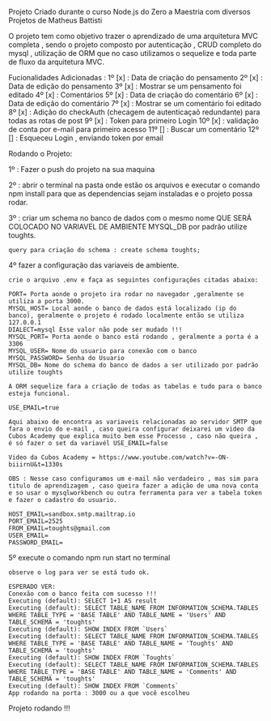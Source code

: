 Projeto Criado durante o curso Node.js do Zero a Maestria com diversos Projetos de Matheus Battisti

O projeto tem como objetivo trazer o aprendizado de uma arquitetura MVC completa , sendo o projeto composto por autenticação , CRUD completo do mysql , utilização de ORM que no caso utilizamos o sequelize e toda parte de fluxo da arquitetura MVC.

Fucionalidades Adicionadas :
    1º  [x] : Data de criação do pensamento
    2º  [x] : Data de edição do pensamento
    3º  [x] : Mostrar se um pensamento foi editado
    4º  [x] : Comentários
    5º  [x] : Data de criação do comentário
    6º  [x] : Data de edição do comentário
    7º  [x] : Mostrar se um comentário foi editado
    8º  [x] : Adição do checkAuth (checagem de autenticaçaõ redundante) para todas as rotas de post
    9º  [x] : Token para primeiro Login
    10º [x] : validação de conta por e-mail para primeiro acesso
    11º [] : Buscar um comentário
    12º [] : Esqueceu Login , enviando token por email


Rodando o Projeto:

1º : Fazer o push do projeto na sua maquina

2º : abrir o terminal na pasta onde estão os arquivos e executar o comando npm install para que as dependencias sejam instaladas e o projeto possa rodar.

3º : criar um schema no banco de dados com o mesmo nome QUE SERÁ COLOCADO NO VARIAVEL DE AMBIENTE MYSQL_DB  por padrão utilize toughts.

    query para criação do schema : create schema toughts;

4º fazer a configuração das variaveis de ambiente.

    crie o arquivo .env e faça as seguintes configurações citadas abaixo:

    PORT= Porta aonde o projeto ira rodar no navegador ,geralmente se utiliza a porta 3000.
    MYSQL_HOST= Local aonde o banco de dados está localizado (ip do banco), geralmente o projeto é rodado localmente então se utiliza 127.0.0.1
    DIALECT=mysql Esse valor não pode ser mudado !!!
    MYSQL_PORT= Porta aonde o banco está rodando , geralmente a porta é a 3306
    MYSQL_USER= Nome do usuario para conexão com o banco
    MYSQL_PASSWORD= Senha do Usuario 
    MYSQL_DB= Nome do schema do banco de dados a ser utilizado por padrão utilize toughts 

    A ORM sequelize fara a criação de todas as tabelas e tudo para o banco esteja funcional.

    USE_EMAIL=true

    Aqui abaixo de encontra as variaveis relacionadas ao servidor SMTP que fara o envio do e-mail , caso queira configurar deixarei um video da Cubos Academy que explica muito bem esse Processo , caso não queira , é só fazer o set da variavél USE_EMAIL=false 

    Video da Cubos Academy = https://www.youtube.com/watch?v=-ON-biiirnU&t=1330s

    OBS : Nesse caso configuramos um e-mail não verdadeiro , mas sim para titulo de aprendizagem , caso queira fazer a adição de uma nova conta e so usar o mysqlworkbench ou outra ferramenta para ver a tabela token e fazer o cadastro do usuario.

    HOST_EMAIL=sandbox.smtp.mailtrap.io
    PORT_EMAIL=2525
    FROM_EMAIL=toughts@gmail.com
    USER_EMAIL=
    PASSWORD_EMAIL=

    

5º execute o comando npm run start no terminal

    observe o log para ver se está tudo ok.

    ESPERADO VER:
    Conexão com o banco feita com sucesso !!!
    Executing (default): SELECT 1+1 AS result
    Executing (default): SELECT TABLE_NAME FROM INFORMATION_SCHEMA.TABLES WHERE TABLE_TYPE = 'BASE TABLE' AND TABLE_NAME = 'Users' AND TABLE_SCHEMA = 'toughts'
    Executing (default): SHOW INDEX FROM `Users`
    Executing (default): SELECT TABLE_NAME FROM INFORMATION_SCHEMA.TABLES WHERE TABLE_TYPE = 'BASE TABLE' AND TABLE_NAME = 'Toughts' AND TABLE_SCHEMA = 'toughts'
    Executing (default): SHOW INDEX FROM `Toughts`
    Executing (default): SELECT TABLE_NAME FROM INFORMATION_SCHEMA.TABLES WHERE TABLE_TYPE = 'BASE TABLE' AND TABLE_NAME = 'Comments' AND TABLE_SCHEMA = 'toughts'
    Executing (default): SHOW INDEX FROM `Comments`
    App rodando na porta : 3000 ou a que você escolheu

Projeto rodando !!!